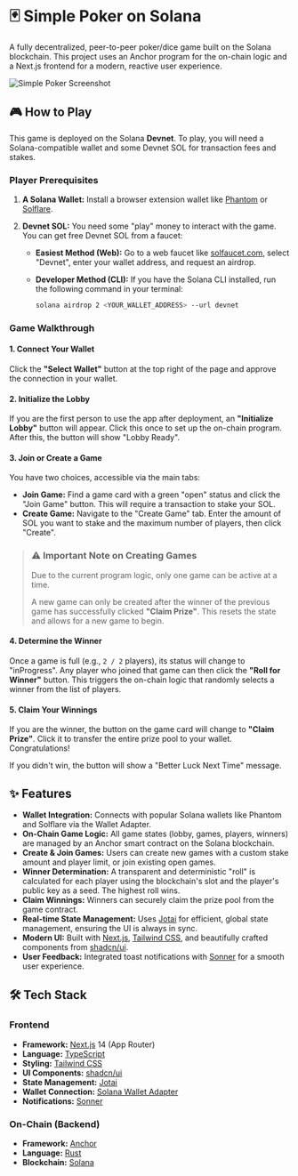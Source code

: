 # 🃏 Simple Poker on Solana

A fully decentralized, peer-to-peer poker/dice game built on the Solana blockchain. This project uses an Anchor program for the on-chain logic and a Next.js frontend for a modern, reactive user experience.

![Simple Poker Screenshot](https://user-images.githubusercontent.com/43688683/283351899-80587158-0151-411e-872a-111111111111.png)

## 🎮 How to Play

This game is deployed on the Solana **Devnet**. To play, you will need a Solana-compatible wallet and some Devnet SOL for transaction fees and stakes.

### Player Prerequisites

1. **A Solana Wallet:** Install a browser extension wallet like [Phantom](https://phantom.app/) or [Solflare](https://solflare.com/).
2. **Devnet SOL:** You need some "play" money to interact with the game. You can get free Devnet SOL from a faucet:

   - **Easiest Method (Web):** Go to a web faucet like [solfaucet.com](https://solfaucet.com/), select "Devnet", enter your wallet address, and request an airdrop.
   - **Developer Method (CLI):** If you have the Solana CLI installed, run the following command in your terminal:

     ```bash
     solana airdrop 2 <YOUR_WALLET_ADDRESS> --url devnet
     ```

### Game Walkthrough

#### 1. Connect Your Wallet

Click the **"Select Wallet"** button at the top right of the page and approve the connection in your wallet.

#### 2. Initialize the Lobby

If you are the first person to use the app after deployment, an **"Initialize Lobby"** button will appear. Click this once to set up the on-chain program. After this, the button will show "Lobby Ready".

#### 3. Join or Create a Game

You have two choices, accessible via the main tabs:

- **Join Game:** Find a game card with a green "open" status and click the "Join Game" button. This will require a transaction to stake your SOL.
- **Create Game:** Navigate to the "Create Game" tab. Enter the amount of SOL you want to stake and the maximum number of players, then click "Create".

> ### ⚠️ Important Note on Creating Games
>
> Due to the current program logic, only one game can be active at a time.
>
> A new game can only be created after the winner of the previous game has successfully clicked **"Claim Prize"**. This resets the state and allows for a new game to begin.

#### 4. Determine the Winner

Once a game is full (e.g., `2 / 2` players), its status will change to "inProgress". Any player who joined that game can then click the **"Roll for Winner"** button. This triggers the on-chain logic that randomly selects a winner from the list of players.

#### 5. Claim Your Winnings

If you are the winner, the button on the game card will change to **"Claim Prize"**. Click it to transfer the entire prize pool to your wallet. Congratulations!

If you didn't win, the button will show a "Better Luck Next Time" message.

## ✨ Features

- **Wallet Integration:** Connects with popular Solana wallets like Phantom and Solflare via the Wallet Adapter.
- **On-Chain Game Logic:** All game states (lobby, games, players, winners) are managed by an Anchor smart contract on the Solana blockchain.
- **Create & Join Games:** Users can create new games with a custom stake amount and player limit, or join existing open games.
- **Winner Determination:** A transparent and deterministic "roll" is calculated for each player using the blockchain's slot and the player's public key as a seed. The highest roll wins.
- **Claim Winnings:** Winners can securely claim the prize pool from the game contract.
- **Real-time State Management:** Uses [Jotai](https://jotai.org/) for efficient, global state management, ensuring the UI is always in sync.
- **Modern UI:** Built with [Next.js](https://nextjs.org/), [Tailwind CSS](https://tailwindcss.com/), and beautifully crafted components from [shadcn/ui](https://ui.shadcn.com/).
- **User Feedback:** Integrated toast notifications with [Sonner](https://sonner.emilkowal.ski/) for a smooth user experience.

## 🛠️ Tech Stack

### Frontend

- **Framework:** [Next.js](https://nextjs.org/) 14 (App Router)
- **Language:** [TypeScript](https://www.typescriptlang.org/)
- **Styling:** [Tailwind CSS](https://tailwindcss.com/)
- **UI Components:** [shadcn/ui](https://ui.shadcn.com/)
- **State Management:** [Jotai](https://jotai.org/)
- **Wallet Connection:** [Solana Wallet Adapter](https://github.com/solana-labs/wallet-adapter)
- **Notifications:** [Sonner](https://sonner.emilkowal.ski/)

### On-Chain (Backend)

- **Framework:** [Anchor](https://www.anchor-lang.com/)
- **Language:** [Rust](https://www.rust-lang.org/)
- **Blockchain:** [Solana](https://solana.com/)
